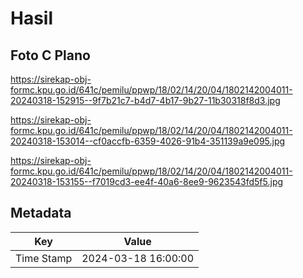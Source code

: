 # Hasil

## Foto C Plano

https://sirekap-obj-formc.kpu.go.id/641c/pemilu/ppwp/18/02/14/20/04/1802142004011-20240318-152915--9f7b21c7-b4d7-4b17-9b27-11b30318f8d3.jpg

https://sirekap-obj-formc.kpu.go.id/641c/pemilu/ppwp/18/02/14/20/04/1802142004011-20240318-153014--cf0accfb-6359-4026-91b4-351139a9e095.jpg

https://sirekap-obj-formc.kpu.go.id/641c/pemilu/ppwp/18/02/14/20/04/1802142004011-20240318-153155--f7019cd3-ee4f-40a6-8ee9-9623543fd5f5.jpg


## Metadata

| Key        | Value               |
| ---------- | ------------------- |
| Time Stamp | 2024-03-18 16:00:00 |




